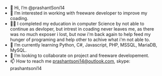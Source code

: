 - 👋 Hi, I’m @prashantSoni14
- 👀 I’m interested in working with freeware developer to improve my coading.
- 🐱‍🏍 I completed my education in computer Science by not able to continue as devloper,
      but intrest in coading never leaves me, as there was no much exposer i lost,
      but now i'm back again to help feed my hunger of programing and help other to achive what i'm not able to.
- 🌱 I’m currently learning Python, C#, Javascript, PHP, MSSQL, MariaDB, MySQL.
- 💞️ I’m looking to collaborate on project and freeware developement.
- 📫 How to reach me prashantsoni14@outlook.com, skype: prashantsoni14

<!---
prashantSoni14/prashantSoni14 is a ✨ special ✨ repository because its `README.md` (this file) appears on your GitHub profile.
You can click the Preview link to take a look at your changes.
--->
